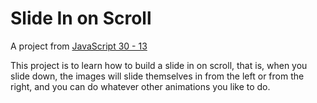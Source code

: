 # Slide In on Scroll

A project from [JavaScript 30 - 13](https://github.com/wesbos/JavaScript30)

This project is to learn how to build a slide in on scroll, that is, when you slide down, the images will slide themselves in from the left or from the right, and you can do whatever other animations you like to do.
